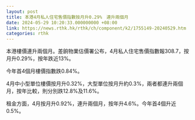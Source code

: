 ```yaml
---
layout: post
title: 本港4月私人住宅售價指數按月升0.29%　連升兩個月
date: 2024-05-29 10:20:33.000000000 +08:00
link: https://news.rthk.hk/rthk/ch/component/k2/1755149-20240529.htm
categories: rthk
---
```


本港樓價連升兩個月。差餉物業估價署公布，4月私人住宅售價指數報308.7，按月升0.29%，按年跌近13%。

今年首4個月樓價指數跌0.84%。

4月中小型單位樓價按月升0.32%，大型單位按月升約0.3%，兩者都連升兩個月，按年比較，則分別跌12.8%及11.6%。

租金方面，4月按月升0.92%，連升兩個月，按年升4.6%。今年首4個升近0.5%。
